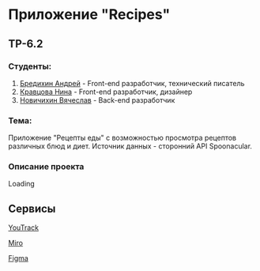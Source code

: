 # Приложение "Recipes"
## TP-6.2
### Студенты:
1. [Бредихин Андрей](https://github.com/Andreyvd) - Front-end разработчик, технический писатель
2. [Кравцова Нина](https://github.com/NinelNina) - Front-end разработчик, дизайнер
3. [Новичихин Вячеслав](https://github.com/Novia2003) - Back-end разработчик
### Тема:
Приложение "Рецепты еды" с возможностью просмотра рецептов различных блюд и диет. Источник данных - сторонний API Spoonacular.
### Описание проекта
Loading
## Сервисы
[YouTrack](https://claudemonet.youtrack.cloud/agiles/159-2/current)

[Miro](https://miro.com/app/board/uXjVNnK_6zI=/)

[Figma](https://www.figma.com/file/UaMh6pD49SvYcP4G83df0Y/My-Recipe-App?type=design&node-id=0-1&mode=design)
